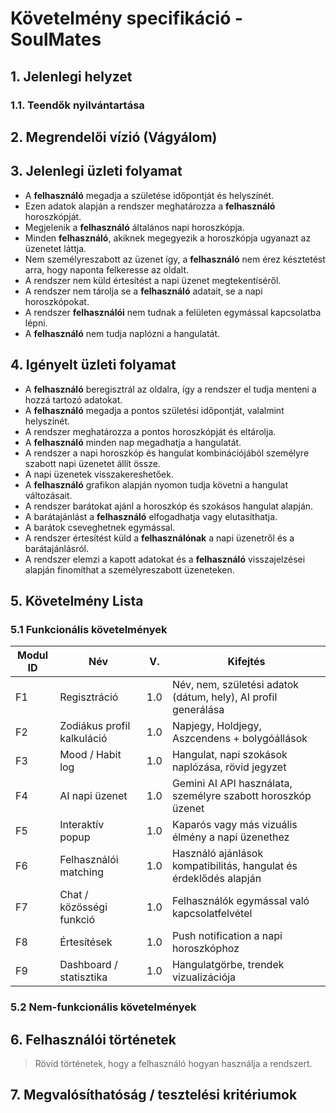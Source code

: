 # Követelmény specifikáció - SoulMates

## 1. Jelenlegi helyzet

### 1.1. Teendők nyilvántartása

## 2. Megrendelői vízió (Vágyálom)

## 3. Jelenlegi üzleti folyamat

- A **felhasználó** megadja a születése időpontját és helyszínét.
- Ezen adatok alapján a rendszer meghatározza a **felhasználó** horoszkópját.
- Megjelenik a **felhasználó** általános napi horoszkópja.
- Minden **felhasználó**, akiknek megegyezik a horoszkópja ugyanazt az üzenetet láttja. 
- Nem személyreszabott az üzenet így, a **felhasználó** nem érez késztetést arra, hogy naponta felkeresse az oldalt.
- A rendszer nem küld értesítést a napi üzenet megtekentíséről.
- A rendszer nem tárolja se a **felhasználó** adatait, se a napi horoszkópokat.
- A rendszer **felhasználói** nem tudnak a felületen egymással kapcsolatba lépni.
- A **felhasználó** nem tudja naplózni a hangulatát.

## 4. Igényelt üzleti folyamat

- A **felhasználó** beregisztrál az oldalra, így a rendszer el tudja menteni a hozzá tartozó adatokat.
- A **felhasználó** megadja a pontos születési időpontját, valalmint helyszínét.
- A rendszer meghatározza a pontos horoszkópját és eltárolja.
- A **felhasználó** minden nap megadhatja a hangulatát.
- A rendszer a napi horoszkóp és hangulat kombinációjából személyre szabott napi üzenetet állít össze.
- A napi üzenetek visszakereshetőek.
- A **felhasználó** grafikon alapján nyomon tudja követni a hangulat változásait.
- A rendszer barátokat ajánl a horoszkóp és szokásos hangulat alapján.
- A barátajánlást a **felhasználó** elfogadhatja vagy elutasíthatja.
- A barátok cseveghetnek egymással.
- A rendszer értesítést küld a **felhasználónak** a napi üzenetről és a barátajánlásról.
- A rendszer elemzi a kapott adatokat és a **felhasználó** visszajelzései alapján finomíthat a személyreszabott üzeneteken.

## 5. Követelmény Lista

### 5.1 Funkcionális követelmények

| Modul ID | Név | V. | Kifejtés |
|-----------|-----|---|-----------|
| F1 | Regisztráció | 1.0 | Név, nem, születési adatok (dátum, hely), AI profil generálása |
| F2 | Zodiákus profil kalkuláció | 1.0 | Napjegy, Holdjegy, Aszcendens + bolygóállások |
| F3 | Mood / Habit log | 1.0 | Hangulat, napi szokások naplózása, rövid jegyzet |
| F4 | AI napi üzenet | 1.0 | Gemini AI API használata, személyre szabott horoszkóp üzenet |
| F5 | Interaktív popup | 1.0 | Kaparós vagy más vizuális élmény a napi üzenethez |
| F6 | Felhasználói matching | 1.0 | Használó ajánlások kompatibilitás, hangulat és érdeklődés alapján |
| F7 | Chat / közösségi funkció | 1.0 | Felhasználók egymással való kapcsolatfelvétel |
| F8 | Értesítések | 1.0 | Push notification a napi horoszkóphoz |
| F9 | Dashboard / statisztika | 1.0 | Hangulatgörbe, trendek vizualizációja |

### 5.2 Nem-funkcionális követelmények

## 6. Felhasználói történetek

> Rövid történetek, hogy a felhasználó hogyan használja a rendszert.

## 7. Megvalósíthatóság / tesztelési kritériumok
